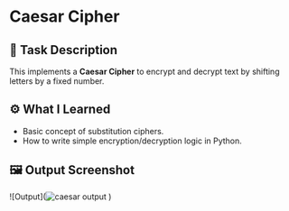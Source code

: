 # Caesar Cipher

## 📌 Task Description
This implements a **Caesar Cipher** to encrypt and decrypt text by shifting letters by a fixed number.

## ⚙️ What I Learned
- Basic concept of substitution ciphers.
- How to write simple encryption/decryption logic in Python.

## 🖼️ Output Screenshot
![Output](![caesar output](https://github.com/user-attachments/assets/d772ed92-ffe2-4f44-9f45-861a2ac3afa1)
)
